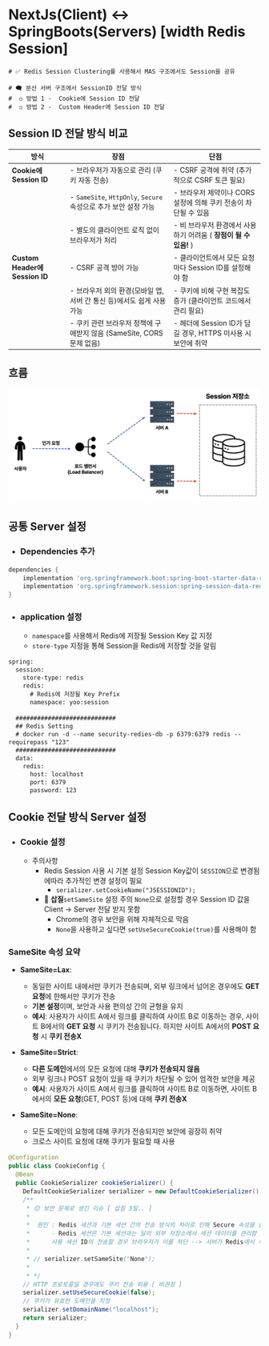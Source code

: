 # NextJs(Client) <-> SpringBoots(Servers)   [width Redis Session]

```properties
# ✅ Redis Session Clustering를 사용해서 MAS 구조에서도 Session을 공유

# 🗨 분선 서버 구조에서 SessionID 전달 방식
#  ◽ 방법 1 -  Cookie에 Session ID 전달
#  ◽ 방법 2 -  Custom Header에 Session ID 전달
```

## Session ID 전달 방식 비교

| **방식**                     | **장점**                                                                                      | **단점**                                                   |
|------------------------------|-----------------------------------------------------------------------------------------------|----------------------------------------------------------|
| **Cookie에 Session ID**         | - 브라우저가 자동으로 관리 (쿠키 자동 전송)                                                   | - CSRF 공격에 취약 (추가적으로 CSRF 토큰 필요)                         |
|                              | - `SameSite`, `HttpOnly`, `Secure` 속성으로 추가 보안 설정 가능                                | - 브라우저 제약이나 CORS 설정에 의해 쿠키 전송이 차단될 수 있음                  |
|                              | - 별도의 클라이언트 로직 없이 브라우저가 처리                                                 | - 비 브라우저 환경에서 사용하기 어려움 ( **장점이 될 수 있음!** )               |
| **Custom Header에 Session ID**| - CSRF 공격 방어 가능                                       | - 클라이언트에서 모든 요청마다 Session ID를 설정해야 함     |
|                              | - 브라우저 외의 환경(모바일 앱, 서버 간 통신 등)에서도 쉽게 사용 가능                           | - 쿠키에 비해 구현 복잡도 증가 (클라이언트 코드에서 관리 필요)                    |
|                              | - 쿠키 관련 브라우저 정책에 구애받지 않음 (SameSite, CORS 문제 없음)                          | - 헤더에 Session ID가 담길 경우, HTTPS 미사용 시 보안에 취약  |


## 흐름

![alt text](image.png)


## 공통 Server 설정

- ### Dependencies 추가
```groovy
dependencies {
	implementation 'org.springframework.boot:spring-boot-starter-data-redis'
	implementation 'org.springframework.session:spring-session-data-redis'
}
```

- ### application 설정
  - `namespace`를 사용해서 Redis에 저장될 Session Key 값 지정
  - `store-type` 지정을 통해 Session을 Redis에 저장할 것을 알림
```properties
spring:
  session:
    store-type: redis
    redis:
      # Redis에 저장될 Key Prefix
      namespace: yoo:session

  ############################
  ## Redis Setting
  # docker run -d --name security-redies-db -p 6379:6379 redis --requirepass "123"
  ############################
  data:
    redis:
      host: localhost
      port: 6379
      password: 123
```

## Cookie 전달 방식 Server 설정

- ### Cookie 설정
  - 주의사항
    - Redis Session 사용 시 기본 설정 Session Key값이 `SESSION`으로 변경됨에따라 추가적인 변경 설정이 필요
      - `serializer.setCookieName("JSESSIONID");`
    - 🛑 **삽질**`setSameSite` 설정 주의 `None`으로 설정할 경우 Session ID 값을 Client -> Server 전달 받지 못함
      - Chrome의 경우 보안을 위해  자체적으로 막음
      - `None`을 사용하고 싶다면 `setUseSecureCookie(true)`를 사용해야 함
      
### SameSite 속성 요약

- **SameSite=Lax**:
  - 동일한 사이트 내에서만 쿠키가 전송되며, 외부 링크에서 넘어온 경우에도 **GET 요청**에 한해서만 쿠키가 전송
  - **기본 설정**이며, 보안과 사용 편의성 간의 균형을 유지
  - **예시**: 사용자가 사이트 A에서 링크를 클릭하여 사이트 B로 이동하는 경우, 사이트 B에서의 **GET 요청** 시 쿠키가 전송됩니다. 하지만 사이트 A에서의 **POST 요청** 시 **쿠키 전송X**

- **SameSite=Strict**:
  - **다른 도메인**에서의 모든 요청에 대해 **쿠키가 전송되지 않음**
  - 외부 링크나 POST 요청이 있을 때 쿠키가 차단될 수 있어 엄격한 보안을 제공
  - **예시**: 사용자가 사이트 A에서 링크를 클릭하여 사이트 B로 이동하면, 사이트 B에서의 **모든 요청**(GET, POST 등)에 대해 **쿠키 전송X**

- **SameSite=None**:
  - 모든 도메인의 요청에 대해 쿠키가 전송되지만 보안에 굉장히 취약
  - 크로스 사이트 요청에 대해 쿠키가 필요할 때 사용

```java
@Configuration
public class CookieConfig {
  @Bean
  public CookieSerializer cookieSerializer() {
    DefaultCookieSerializer serializer = new DefaultCookieSerializer();
    /**
     * 😔 보안 문제로 생긴 이슈 [ 삽질 3일.. ]
     *
     *  원인 : Redis 세션과 기본 세션 간의 전송 방식의 차이로 인해 Secure 속성을 설정하지 않은 경우 쿠키가 자동으로 전달이 막힘
     *      - Redis 세션은 기본 세션과는 달리 외부 저장소에서 세션 데이터를 관리함 따라서 안전하지 않은 설정을 통해 쿠키를 
     *      사용 세션 ID의 전송할 경우 브라우저가 이를 차단 --> 서버가 Redis에서 세션을 조회할 수 없게 됨
     *
     * // serializer.setSameSite("None");
     *
     * */
    // HTTP 프로토콜일 경우에도 쿠키 전송 허용 [ 비권장 ]
    serializer.setUseSecureCookie(false);
    // 쿠키가 유효한 도메인을 지정
    serializer.setDomainName("localhost");
    return serializer;
  }
}
```
